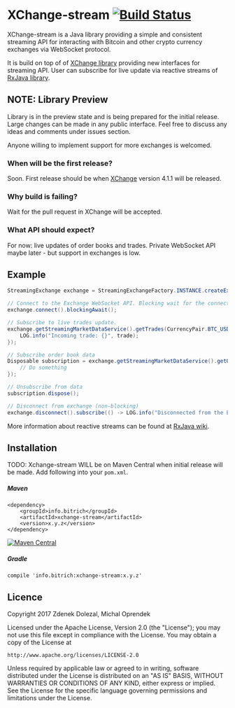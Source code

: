 # XChange-stream [![Build Status](https://travis-ci.org/bitrich-info/xchange-stream.svg?branch=master)](https://travis-ci.org/bitrich-info/xchange-stream)
XChange-stream is a Java library providing a simple and consistent streaming API for interacting with Bitcoin and other crypto currency exchanges via WebSocket protocol.

It is build on top of of [XChange library](https://github.com/timmolter/XChange) providing new interfaces for streaming API. User can subscribe for live update via reactive streams of [RxJava library](https://github.com/ReactiveX/RxJava).

## NOTE: Library Preview

Library is in the preview state and is being prepared for the initial release. Large changes can be made in any public interface. Feel free to discuss any ideas and comments under issues section.

Anyone willing to implement support for more exchanges is welcomed.

### When will be the first release?

Soon. First release should be when [XChange](https://github.com/timmolter/XChange) version 4.1.1 will be released.

### Why build is failing?

Wait for the pull request in XChange will be accepted.

### What API should expect?

For now: live updates of order books and trades. Private WebSocket API maybe later - but support in exchanges is low.

## Example

```java
StreamingExchange exchange = StreamingExchangeFactory.INSTANCE.createExchange(BitstampStreamingExchange.class.getName());

// Connect to the Exchange WebSocket API. Blocking wait for the connection.
exchange.connect().blockingAwait();

// Subscribe to live trades update.
exchange.getStreamingMarketDataService().getTrades(CurrencyPair.BTC_USD).subscribe(trade -> {
    LOG.info("Incoming trade: {}", trade);
});

// Subscribe order book data
Disposable subscription = exchange.getStreamingMarketDataService().getOrderBook(CurrencyPair.BTC_USD).subscribe(orderBook -> {
    // Do something
});

// Unsubscribe from data
subscription.dispose();

// Disconnect from exchange (non-blocking)
exchange.disconnect().subscribe(() -> LOG.info("Disconnected from the Exchange"));
```
More information about reactive streams can be found at [RxJava wiki](https://github.com/ReactiveX/RxJava/wiki). 

## Installation

TODO: Xchange-stream WILL be on Maven Central when initial release will be made. Add following into your `pom.xml`.

##### Maven

```
<dependency>
    <groupId>info.bitrich</groupId>
    <artifactId>xchange-stream</artifactId>
    <version>x.y.z</version>
</dependency>
```

[![Maven Central](https://maven-badges.herokuapp.com/maven-central/info.bitrcih/xchange-stream/badge.svg?style=flat)](http://mvnrepository.com/artifact/eu.dozd/mongo-mapper)

##### Gradle

```
compile 'info.bitrich:xchange-stream:x.y.z'
```

## Licence
Copyright 2017 Zdenek Dolezal, Michal Oprendek

Licensed under the Apache License, Version 2.0 (the "License");
you may not use this file except in compliance with the License.
You may obtain a copy of the License at

    http://www.apache.org/licenses/LICENSE-2.0

Unless required by applicable law or agreed to in writing, software
distributed under the License is distributed on an "AS IS" BASIS,
WITHOUT WARRANTIES OR CONDITIONS OF ANY KIND, either express or implied.
See the License for the specific language governing permissions and
limitations under the License.

